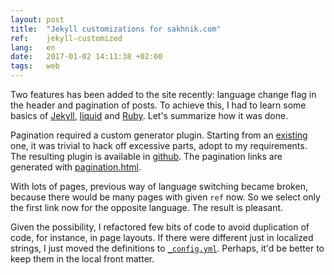 ```yaml
---
layout: post
title:  "Jekyll customizations for sakhnik.com"
ref:    jekyll-customized
lang:   en
date:   2017-01-02 14:11:38 +02:00
tags:   web
---
```


Two features has been added to the site recently: language change flag
in the header and pagination of posts. To achieve this, I had to learn
some basics of [Jekyll](https://jekyllrb.com/),
[liquid](http://shopify.github.io/liquid/) and
[Ruby](https://www.ruby-lang.org/en/). Let's summarize how it was done.

Pagination required a custom generator plugin. Starting from an
[existing](https://divshot.com/blog/web-development/advanced-jekyll-features/#pagination-with-category)
one, it was trivial to hack off excessive parts, adopt to my requirements.
The resulting plugin is available in
[github](https://github.com/sakhnik/sakhnik.com/blob/master/_plugins/pagination.rb).
The pagination links are generated with
[pagination.html](https://github.com/sakhnik/sakhnik.com/blob/master/_includes/pagination.html).

With lots of pages, previous way of language switching became broken, because
there would be many pages with given `ref` now. So we select only the first
link now for the opposite language. The result is pleasant.

Given the possibility, I refactored few bits of code to avoid duplication
of code, for instance, in page layouts. If there were different just in localized
strings, I just moved the definitions to
[`_config.yml`](https://github.com/sakhnik/sakhnik.com/commit/ecc62ac95bf95e6de2578576d3db7b7ce6b1cebd#diff-aeb42283af8ef8e9da40ededd3ae2ab2R15). Perhaps, it'd be better to keep them in the local
front matter.
